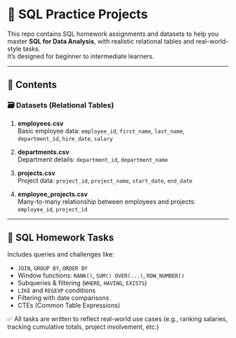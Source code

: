 # 🧠 SQL Practice Projects

This repo contains SQL homework assignments and datasets to help you master **SQL for Data Analysis**, with realistic relational tables and real-world-style tasks.  
It’s designed for beginner to intermediate learners.

---

## 📂 Contents

### 🗃️ Datasets (Relational Tables)

1. **employees.csv**  
   Basic employee data: `employee_id`, `first_name`, `last_name`, `department_id`, `hire_date`, `salary`

2. **departments.csv**  
   Department details: `department_id`, `department_name`

3. **projects.csv**  
   Project data: `project_id`, `project_name`, `start_date`, `end_date`

4. **employee_projects.csv**  
   Many-to-many relationship between employees and projects: `employee_id`, `project_id`

---

## 📘 SQL Homework Tasks

Includes queries and challenges like:

- `JOIN`, `GROUP BY`, `ORDER BY`
- Window functions: `RANK()`, `SUM() OVER(...)`, `ROW_NUMBER()`
- Subqueries & filtering (`WHERE`, `HAVING`, `EXISTS`)
- `LIKE` and `REGEXP` conditions
- Filtering with date comparisons
- CTEs (Common Table Expressions)

✅ All tasks are written to reflect real-world use cases (e.g., ranking salaries, tracking cumulative totals, project involvement, etc.)

